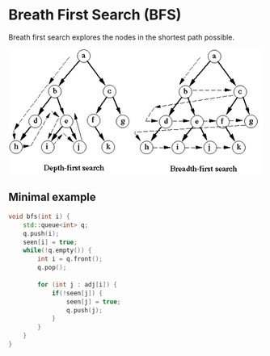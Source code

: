 # Breath First Search (BFS)

Breath first search explores the nodes in the shortest path possible.

![](/diagram1.gif)

## Minimal example
```cpp
void bfs(int i) {
    std::queue<int> q;
    q.push(i);
    seen[i] = true;
    while(!q.empty()) {
        int i = q.front();
        q.pop();
    
        for (int j : adj[i]) {
            if(!seen[j]) {
                seen[j] = true;
                q.push(j);
            }
        }
    }
}
```